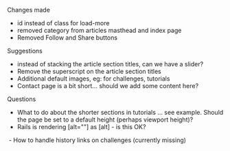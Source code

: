 Changes made
- id instead of class for load-more
- removed category from articles masthead and index page
- Removed Follow and Share buttons

Suggestions
- instead of stacking the article section titles, can we have a slider?
- Remove the superscript on the article section titles
- Additional default images, eg: for challenges, tutorials
- Contact page is a bit short... should we add some content here?


Questions
- What to do about the shorter sections in tutorials ... see example. Should the page be set to a default height (perhaps viewport height)?
- Rails is rendering [alt=""] as [alt] - is this OK?
<img src="assets/img/tutorials/tutorial-2.jpg" alt="">
- How to handle history links on challenges (currently missing)
